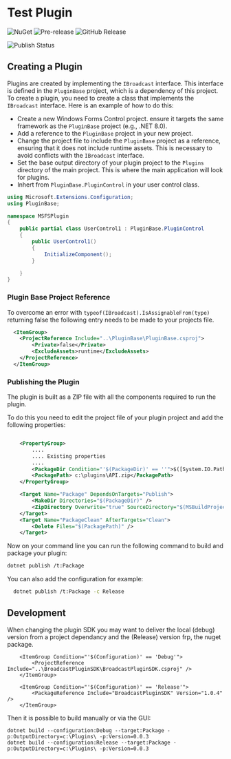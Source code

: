 ﻿# Test Plugin

![NuGet](https://img.shields.io/nuget/v/Test.Plugin?label=NuGet)
![Pre-release](https://img.shields.io/nuget/vpre/Test.Plugin?label=Pre-release)
![GitHub Release](https://img.shields.io/github/v/release/your-org/your-repo?label=GitHub)

![Publish Status](https://github.com/your-org/your-repo/actions/workflows/publish.yml/badge.svg)

## Creating a Plugin
Plugins are created by implementing the `IBroadcast` interface. This interface is defined in the `PluginBase` project, which is a dependency of this project.
To create a plugin, you need to create a class that implements the `IBroadcast` interface. Here is an example of how to do this:

- Create a new Windows Forms Control project. ensure it targets the same framework as the `PluginBase` project (e.g., .NET 8.0).
- Add a reference to the `PluginBase` project in your new project.
- Change the project file to include the `PluginBase` project as a reference, ensuring that it does not include runtime assets. This is necessary to avoid conflicts with the `IBroadcast` interface.
- Set the base output directory of your plugin project to the `Plugins` directory of the main project. This is where the main application will look for plugins.
- Inhert from `PluginBase.PluginControl` in your user control class.

```csharp
using Microsoft.Extensions.Configuration;
using PluginBase;

namespace MSFSPlugin
{
    public partial class UserControl1 : PluginBase.PluginControl
    {
        public UserControl1()
        {
            InitializeComponent();
        }

    }
}
```

### Plugin Base Project Reference
To overcome an error with ```typeof(IBroadcast).IsAssignableFrom(type)``` 
returning false the following entry needs to be made to your projects file.
```xml
  <ItemGroup>
    <ProjectReference Include="..\PluginBase\PluginBase.csproj">
        <Private>false</Private>
	    <ExcludeAssets>runtime</ExcludeAssets>
    </ProjectReference>
  </ItemGroup>
```

### Publishing the Plugin
The plugin is built as a ZIP file with all the components required to run the plugin.

To do this you need to edit the project file of your plugin project and add the following properties:
```xml

    <PropertyGroup>
        ....
        .... Existing properties
        ....
        <PackageDir Condition="'$(PackageDir)' == ''">$([System.IO.Path]::Combine($(OutputPath),'package'))/</PackageDir>
	    <PackagePath> c:\plugins\API.zip</PackagePath>
    </PropertyGroup>

	<Target Name="Package" DependsOnTargets="Publish">
		<MakeDir Directories="$(PackageDir)" />
		<ZipDirectory Overwrite="true" SourceDirectory="$(MSBuildProjectDirectory)/$(PublishDir)" DestinationFile="$(PackagePath)" />
	</Target>
	<Target Name="PackageClean" AfterTargets="Clean">
		<Delete Files="$(PackagePath)" />
	</Target>
  ```
  Now on your command line you can run the following command to build and package your plugin:
  ```bash
  dotnet publish /t:Package
  ```
  You can also add the configuration for example:
  ```bash 
    dotnet publish /t:Package -c Release
  ```

## Development

When changing the plugin SDK you may want to deliver the local (debug) version from a project dependancy and the (Release) version frp, the nuget package.

```
	<ItemGroup Condition="'$(Configuration)' == 'Debug'">
		<ProjectReference Include="..\BroadcastPluginSDK\BroadcastPluginSDK.csproj" />
	</ItemGroup>

	<ItemGroup Condition="'$(Configuration)' == 'Release'">
		<PackageReference Include="BroadcastPluginSDK" Version="1.0.4" />
	</ItemGroup>
 ```

 Then it is possible to build manually or via the GUI:

 ```
 dotnet build --configuration:Debug --target:Package -p:OutputDirectory=c:\Plugins\ -p:Version=0.0.3
 dotnet build --configuration:Release --target:Package -p:OutputDirectory=c:\Plugins\ -p:Version=0.0.3
 ```
